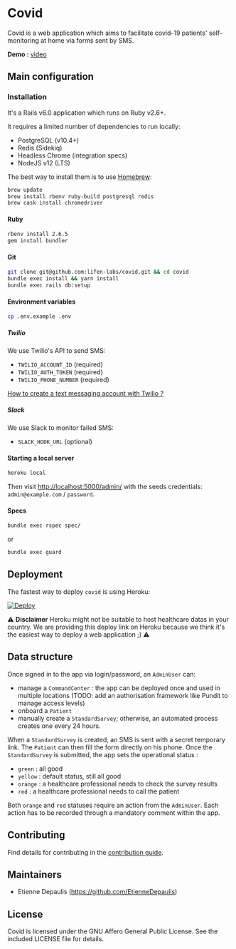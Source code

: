 # Covid

Covid is a web application which aims to facilitate covid-19 patients' self-monitoring at home via forms sent by SMS.

**Demo :** [video](https://www.youtube.com/watch?v=wwDJNR6SKmI)

## Main configuration

### Installation

It's a Rails v6.0 application which runs on Ruby v2.6+.

It requires a limited number of dependencies to run locally:

- PostgreSQL (v10.4+)
- Redis (Sidekiq)
- Headless Chrome (integration specs)
- NodeJS v12 (LTS)

The best way to install them is to use [Homebrew](https://brew.sh/index_fr.html):

```bash
brew update
brew install rbenv ruby-build postgresql redis
brew cask install chromedriver
```

#### Ruby

```bash
rbenv install 2.6.5
gem install bundler
```

#### Git

```bash
git clone git@github.com:lifen-labs/covid.git && cd covid
bundle exec install && yarn install
bundle exec rails db:setup
```

#### Environment variables

```bash
cp .env.example .env
```

##### Twilio

We use Twilio's API to send SMS:
- `TWILIO_ACCOUNT_ID` (required)
- `TWILIO_AUTH_TOKEN` (required)
- `TWILIO_PHONE_NUMBER` (required)

[How to create a text messaging account with Twilio ?](https://support.vision6.com.au/hc/en-us/articles/230673727-Text-Messaging-Account-Setup-with-Twilio)

##### Slack

We use Slack to monitor failed SMS:
- `SLACK_HOOK_URL` (optional)

#### Starting a local server

```bash
heroku local
```

Then visit [http://localhost:5000/admin/](http://localhost:5000/admin/) with the seeds credentials: `admin@example.com` / `password`.


#### Specs

```bash
bundle exec rspec spec/
```

or

```bash
bundle exec guard
```

## Deployment

The fastest way to deploy `covid` is using Heroku:

[![Deploy](https://www.herokucdn.com/deploy/button.svg)](https://heroku.com/deploy)

:warning: **Disclaimer** Heroku might not be suitable to host healthcare datas in your country. We are providing this deploy link on Heroku because we think it's the easiest way to deploy a web application ;) :warning:

## Data structure

Once signed in to the app via login/password, an `AdminUser` can:
- manage a `CommandCenter` : the app can be deployed once and used in multiple locations (TODO: add an authorisation framework like Pundit to manage access levels)
- onboard a `Patient`
- manually create a `StandardSurvey`; otherwise, an automated process creates one every 24 hours.

When a `StandardSurvey` is created, an SMS is sent with a secret temporary link. The `Patient` can then fill the form directly on his phone.
Once the `StandardSurvey` is submitted, the app sets the operational status :
- `green` : all good
- `yellow` : default status, still all good
- `orange` : a healthcare professional needs to check the survey results
- `red` : a healthcare professional needs to call the patient

Both `orange` and `red` statuses require an action from the `AdminUser`. Each action has to be recorded through a mandatory comment within the app.

## Contributing

Find details for contributing in the [contribution guide].

[contribution guide]: https://github.com/lifen-labs/covid/blob/master/CONTRIBUTING.md

## Maintainers

* Etienne Depaulis (https://github.com/EtienneDepaulis)

## License

Covid is licensed under the GNU Affero General Public License. See the included LICENSE file for details.

